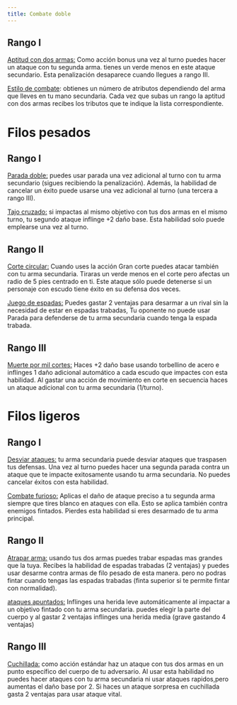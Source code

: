 ```yaml
---
title: Combate doble
---
```


## Rango I

<u>Aptitud con dos armas:</u> Como acción bonus una vez al turno puedes hacer un ataque con tu segunda arma. tienes un verde menos en este ataque secundario. Esta penalización desaparece cuando llegues a rango III.

<u>Estilo de combate</u>: obtienes un número de atributos dependiendo del arma que lleves en tu mano secundaria. Cada vez que subas un rango la aptitud con dos armas recibes los tributos que te indique la lista correspondiente.

# Filos pesados

## Rango I

<u>Parada doble:</u> puedes usar parada una vez adicional al turno con tu arma secundario (sigues recibiendo la penalización). Además, la habilidad de cancelar un éxito puede usarse una vez adicional al turno (una tercera a rango III).

<u>Tajo cruzado:</u> si impactas al mismo objetivo con tus dos armas en el mismo turno, tu segundo ataque inflinge +2 daño base. Esta habilidad solo puede emplearse una vez al turno.

## Rango II

<u>Corte circular:</u> Cuando uses la acción Gran corte puedes atacar también con tu arma secundaria. Tiraras un verde menos en el corte pero afectas un radio de 5 pies centrado en ti. Este ataque sólo puede detenerse si un personaje con escudo tiene éxito en su defensa dos veces.

<u>Juego de espadas:</u> Puedes gastar 2 ventajas para desarmar a un rival sin la necesidad de estar en espadas trabadas, Tu oponente no puede usar Parada para defenderse de tu arma secundaria cuando tenga la espada trabada.

## Rango III

<u>Muerte por mil cortes:</u> Haces +2 daño base usando torbellino de acero e inflinges 1 daño adicional automático a cada escudo que impactes con esta habilidad. Al gastar una acción de movimiento en corte en secuencia haces un ataque adicional con tu arma secundaria (1/turno).

# Filos ligeros

## Rango I

<u>Desviar ataques:</u> tu arma secundaria puede desviar ataques que traspasen tus defensas. Una vez al turno puedes hacer una segunda parada contra un ataque que te impacte exitosamente usando tu arma secundaria. No puedes cancelar éxitos con esta habilidad.

<u>Combate furioso:</u> Aplicas el daño de ataque preciso a tu segunda arma siempre que tires blanco en ataques con ella. Esto se aplica también contra enemigos fintados. Pierdes esta habilidad si eres desarmado de tu arma principal.

## Rango II

<u>Atrapar arma:</u> usando tus dos armas puedes trabar espadas mas grandes que la tuya. Recibes la habilidad de espadas trabadas (2 ventajas) y puedes usar desarme contra armas de filo pesado de esta manera. pero no podras fintar cuando tengas las espadas trabadas (finta superior si te permite fintar con normalidad).

<u>ataques apuntados:</u> Inflinges una herida leve automáticamente al impactar a un objetivo fintado con tu arma secundaria. puedes elegir la parte del cuerpo y al gastar 2 ventajas inflinges una herida media (grave gastando 4 ventajas)

## Rango III

<u>Cuchillada:</u> como acción estándar haz un ataque con tus dos armas en un punto específico del cuerpo de tu adversario. Al usar esta habilidad no puedes hacer ataques con tu arma secundaria ni usar ataques rapidos,pero aumentas el daño base por 2. Si haces un ataque sorpresa en cuchillada gasta 2 ventajas para usar ataque vital.
